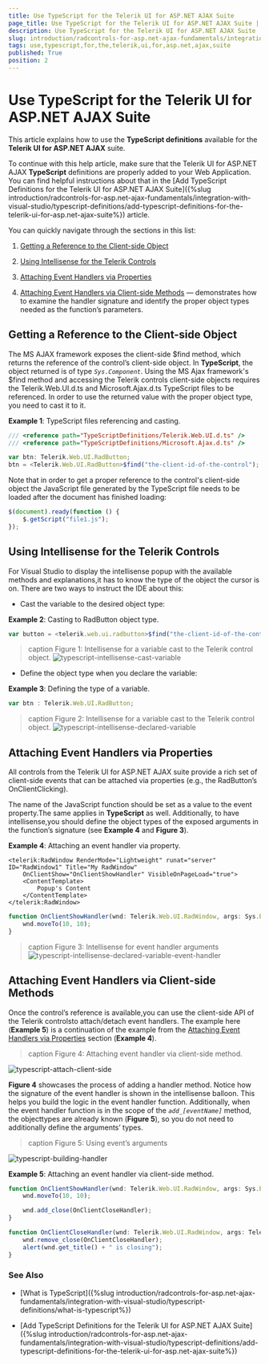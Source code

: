 ```yaml
---
title: Use TypeScript for the Telerik UI for ASP.NET AJAX Suite
page_title: Use TypeScript for the Telerik UI for ASP.NET AJAX Suite | UI for ASP.NET AJAX Documentation
description: Use TypeScript for the Telerik UI for ASP.NET AJAX Suite
slug: introduction/radcontrols-for-asp.net-ajax-fundamentals/integration-with-visual-studio/typescript-definitions/use-typescript-for-the-telerik-ui-for-asp.net-ajax-suite
tags: use,typescript,for,the,telerik,ui,for,asp.net,ajax,suite
published: True
position: 2
---
```


# Use TypeScript for the Telerik UI for ASP.NET AJAX Suite



This article explains how to use the **TypeScript definitions**	available for the **Telerik UI for ASP.NET AJAX** suite.

To continue with this help article, make sure that the	Telerik UI for ASP.NET AJAX **TypeScript** definitions are properly added	to your Web Application. You can find helpful instructions about that	in the [Add TypeScript Definitions for the Telerik UI for ASP.NET AJAX Suite]({%slug introduction/radcontrols-for-asp.net-ajax-fundamentals/integration-with-visual-studio/typescript-definitions/add-typescript-definitions-for-the-telerik-ui-for-asp.net-ajax-suite%}) article.

You can quickly navigate through the sections in this list:

1. [Getting a Reference to the Client-side Object](#getting-a-reference-to-the-client-side-object)

1. [Using Intellisense for the Telerik Controls](#using-intellisense-for-the-telerik-controls)

1. [Attaching Event Handlers via Properties](#attaching-event-handlers-via-properties)

1. [Attaching Event Handlers via Client-side Methods](#attaching-event-handlers-via-client-side-methods) — demonstrates how to examine the handler signature and identify the proper object types needed as the function’s parameters.

## Getting a Reference to the Client-side Object

The MS AJAX framework exposes the client-side $find method,	which returns the reference of the control’s client-side object. In **TypeScript**, the object returned is of type *`Sys.Component`*. Using the MS Ajax framework's $find method and accessing the Telerik controls client-side objects requires the Telerik.Web.UI.d.ts and Microsoft.Ajax.d.ts TypeScript files to be referenced. In order to use the returned value with the proper object type, you need to cast it to it.

**Example 1**: TypeScript files referencing and casting.

````JavaScript
/// <reference path="TypeScriptDefinitions/Telerik.Web.UI.d.ts" />
/// <reference path="TypeScriptDefinitions/Microsoft.Ajax.d.ts" />

var btn: Telerik.Web.UI.RadButton;
btn = <Telerik.Web.UI.RadButton>$find("the-client-id-of-the-control");
````

Note that in order to get a proper reference to the control's client-side object the JavaScript file generated by the TypeScript file needs to be loaded after the document has finished loading:  


````JavaScript
$(document).ready(function () {
    $.getScript("file1.js");
});
````


## Using Intellisense for the Telerik Controls

For Visual Studio to display the intellisense popup with the available methods and explanations,it has to know the type of the object the cursor is on. There are two ways to instruct the IDE about this:

* Cast the variable to the desired object type: 

**Example 2**: Casting to RadButton object type.

````JavaScript
var button = <telerik.web.ui.radbutton>$find("the-client-id-of-the-control");
````

>caption Figure 1: Intellisense for a variable cast to the Telerik control object.
![typescript-intellisense-cast-variable](images/typescript-intellisense-cast-variable.png)

* Define the object type when you declare the variable:

**Example 3**: Defining the type of a variable.

````JavaScript
var btn : Telerik.Web.UI.RadButton;
````

>caption Figure 2: Intellisense for a variable cast to the Telerik control object.
![typescript-intellisense-declared-variable](images/typescript-intellisense-declared-variable.png)

## Attaching Event Handlers via Properties

All controls from the Telerik UI for ASP.NET AJAX suite provide a rich set of client-side events that can be attached via properties (e.g., the RadButton’s OnClientClicking).

The name of the JavaScript function should be set as a value to the event property.The same applies in **TypeScript** as well. Additionally, to have intellisense,you should define the object types of the exposed arguments in the function’s signature	(see **Example 4** and **Figure 3**).

**Example 4**: Attaching an event handler via property.

````ASP.NET
<telerik:RadWindow RenderMode="Lightweight" runat="server" ID="RadWindow1" Title="My RadWindow"
	OnClientShow="OnClientShowHandler" VisibleOnPageLoad="true">
	<ContentTemplate>
		Popup's Content
	</ContentTemplate>
</telerik:RadWindow>
````

````JavaScript
function OnClientShowHandler(wnd: Telerik.Web.UI.RadWindow, args: Sys.EventArgs) {
	wnd.moveTo(10, 10);
}
````

>caption Figure 3: Intellisense for event handler arguments
![typescript-intellisense-declared-variable-event-handler](images/typescript-intellisense-declared-variable-event-handler.png)

## Attaching Event Handlers via Client-side Methods

Once the control’s reference is available,you can use the client-side API of the Telerik controlsto attach/detach event handlers. The example here (**Example 5**) is a continuation of the example from the [Attaching Event Handlers via Properties](#attaching-event-handlers-via-properties) section (**Example 4**).
>caption Figure 4: Attaching event handler via client-side method.

![typescript-attach-client-side](images/typescript-attach-client-side.png)

**Figure 4** showcases the process of adding a handler method.	Notice how the signature of the event handler is shown in the intellisense balloon. This helps you build the logic in the	event handler function. Additionally, when the event handler	function is in the scope of the *`add_[eventName]`* method, the objecttypes are already known (**Figure 5**), so you do not need to additionally define the arguments’ types.
>caption Figure 5: Using event’s arguments

![typescript-building-handler](images/typescript-building-handler.png)

**Example 5**: Attaching an event handler via client-side method.

````JavaScript
function OnClientShowHandler(wnd: Telerik.Web.UI.RadWindow, args: Sys.EventArgs) {
	wnd.moveTo(10, 10);

	wnd.add_close(OnClientCloseHandler);
}

function OnClientCloseHandler(wnd: Telerik.Web.UI.RadWindow, args: Telerik.Web.UI.WindowCloseEventArgs) {
	wnd.remove_close(OnClientCloseHandler);
	alert(wnd.get_title() + " is closing");
}	
````

### See Also

 * [What is TypeScript]({%slug introduction/radcontrols-for-asp.net-ajax-fundamentals/integration-with-visual-studio/typescript-definitions/what-is-typescript%})

 * [Add TypeScript Definitions for the Telerik UI for ASP.NET AJAX Suite]({%slug introduction/radcontrols-for-asp.net-ajax-fundamentals/integration-with-visual-studio/typescript-definitions/add-typescript-definitions-for-the-telerik-ui-for-asp.net-ajax-suite%})
